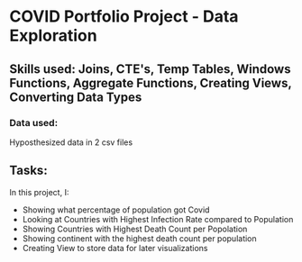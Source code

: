 # COVID Portfolio Project - Data Exploration

##  Skills used: Joins, CTE's, Temp Tables, Windows Functions, Aggregate Functions, Creating Views, Converting Data Types

### Data used:
  Hyposthesized data in 2 csv files 
 

## Tasks:
In this project, I:
- Showing what percentage of population got Covid
- Looking at Countries with Highest Infection Rate compared to Population
- Showing Countries with Highest Death Count per Popolation
- Showing continent with the highest death count per population
- Creating View to store data for later visualizations
